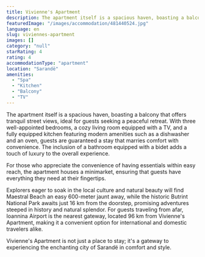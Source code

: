 ```yaml
---
title: Vivienne's Apartment
description: The apartment itself is a spacious haven, boasting a balcony that offers tranquil street views, ideal for guests seeking a peaceful retreat. With three well-app
featuredImage: "/images/accommodation/481440524.jpg"
language: en
slug: viviennes-apartment
images: []
category: "null"
starRating: 4
rating: 4
accommodationType: "apartment"
location: "Sarandë"
amenities:
  - "Spa"
  - "Kitchen"
  - "Balcony"
  - "TV"
---
```


The apartment itself is a spacious haven, boasting a balcony that offers tranquil street views, ideal for guests seeking a peaceful retreat. With three well-appointed bedrooms, a cozy living room equipped with a TV, and a fully equipped kitchen featuring modern amenities such as a dishwasher and an oven, guests are guaranteed a stay that marries comfort with convenience. The inclusion of a bathroom equipped with a bidet adds a touch of luxury to the overall experience.

For those who appreciate the convenience of having essentials within easy reach, the apartment houses a minimarket, ensuring that guests have everything they need at their fingertips.

Explorers eager to soak in the local culture and natural beauty will find Maestral Beach an easy 600-meter jaunt away, while the historic Butrint National Park awaits just 16 km from the doorstep, promising adventures steeped in history and natural splendor. For guests traveling from afar, Ioannina Airport is the nearest gateway, located 96 km from Vivienne's Apartment, making it a convenient option for international and domestic travelers alike.

Vivienne's Apartment is not just a place to stay; it's a gateway to experiencing the enchanting city of Sarandë in comfort and style.

